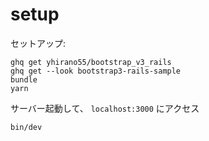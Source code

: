 # setup

セットアップ:

```
ghq get yhirano55/bootstrap_v3_rails
ghq get --look bootstrap3-rails-sample
bundle
yarn
```

サーバー起動して、 `localhost:3000` にアクセス

```
bin/dev
```
